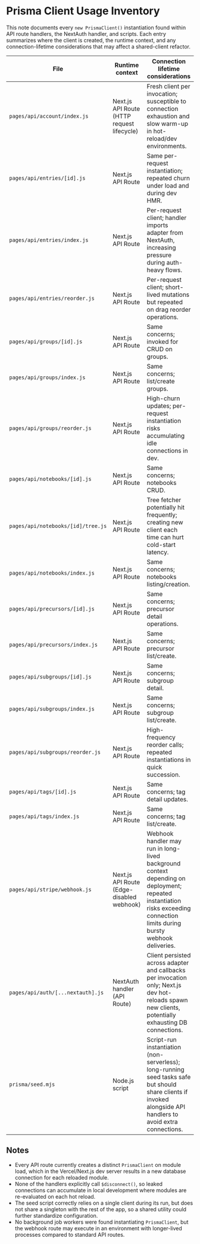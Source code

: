 # Prisma Client Usage Inventory

This note documents every `new PrismaClient()` instantiation found within API route handlers, the NextAuth handler, and scripts. Each entry summarizes where the client is created, the runtime context, and any connection-lifetime considerations that may affect a shared-client refactor.

| File | Runtime context | Connection lifetime considerations |
| --- | --- | --- |
| `pages/api/account/index.js` | Next.js API Route (HTTP request lifecycle) | Fresh client per invocation; susceptible to connection exhaustion and slow warm-up in hot-reload/dev environments. |
| `pages/api/entries/[id].js` | Next.js API Route | Same per-request instantiation; repeated churn under load and during dev HMR. |
| `pages/api/entries/index.js` | Next.js API Route | Per-request client; handler imports adapter from NextAuth, increasing pressure during auth-heavy flows. |
| `pages/api/entries/reorder.js` | Next.js API Route | Per-request client; short-lived mutations but repeated on drag reorder operations. |
| `pages/api/groups/[id].js` | Next.js API Route | Same concerns; invoked for CRUD on groups. |
| `pages/api/groups/index.js` | Next.js API Route | Same concerns; list/create groups. |
| `pages/api/groups/reorder.js` | Next.js API Route | High-churn updates; per-request instantiation risks accumulating idle connections in dev. |
| `pages/api/notebooks/[id].js` | Next.js API Route | Same concerns; notebooks CRUD. |
| `pages/api/notebooks/[id]/tree.js` | Next.js API Route | Tree fetcher potentially hit frequently; creating new client each time can hurt cold-start latency. |
| `pages/api/notebooks/index.js` | Next.js API Route | Same concerns; notebooks listing/creation. |
| `pages/api/precursors/[id].js` | Next.js API Route | Same concerns; precursor detail operations. |
| `pages/api/precursors/index.js` | Next.js API Route | Same concerns; precursor list/create. |
| `pages/api/subgroups/[id].js` | Next.js API Route | Same concerns; subgroup detail. |
| `pages/api/subgroups/index.js` | Next.js API Route | Same concerns; subgroup list/create. |
| `pages/api/subgroups/reorder.js` | Next.js API Route | High-frequency reorder calls; repeated instantiations in quick succession. |
| `pages/api/tags/[id].js` | Next.js API Route | Same concerns; tag detail updates. |
| `pages/api/tags/index.js` | Next.js API Route | Same concerns; tag list/create. |
| `pages/api/stripe/webhook.js` | Next.js API Route (Edge-disabled webhook) | Webhook handler may run in long-lived background context depending on deployment; repeated instantiation risks exceeding connection limits during bursty webhook deliveries. |
| `pages/api/auth/[...nextauth].js` | NextAuth handler (API Route) | Client persisted across adapter and callbacks per invocation only; Next.js dev hot-reloads spawn new clients, potentially exhausting DB connections. |
| `prisma/seed.mjs` | Node.js script | Script-run instantiation (non-serverless); long-running seed tasks safe but should share clients if invoked alongside API handlers to avoid extra connections. |

## Notes

* Every API route currently creates a distinct `PrismaClient` on module load, which in the Vercel/Next.js dev server results in a new database connection for each reloaded module.
* None of the handlers explicitly call `$disconnect()`, so leaked connections can accumulate in local development where modules are re-evaluated on each hot reload.
* The seed script correctly relies on a single client during its run, but does not share a singleton with the rest of the app, so a shared utility could further standardize configuration.
* No background job workers were found instantiating `PrismaClient`, but the webhook route may execute in an environment with longer-lived processes compared to standard API routes.
